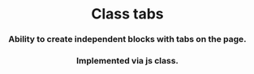 <h1 align='center'>Class tabs</h1>
<h3 align='center'>Ability to create independent blocks with tabs on the page.</h3>
<h3 align='center'>Implemented via js class.</h3>